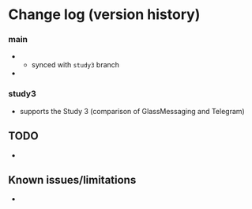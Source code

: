 # Change log (version history)

### main
- - synced with `study3` branch
- 
### study3
- supports the Study 3 (comparison of GlassMessaging and Telegram)


## TODO
- 

## Known issues/limitations
- 